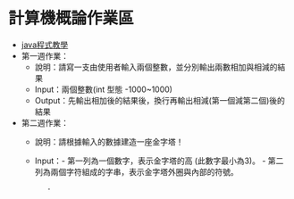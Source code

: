 # 計算機概論作業區
- [java程式教學](https://programming.im.ncnu.edu.tw/J_index.html)
- 第一週作業：
  - 說明：請寫一支由使用者輸入兩個整數，並分別輸出兩數相加與相減的結果
  - Input：兩個整數(int 型態 -1000~1000)
  - Output：先輸出相加後的結果後，換行再輸出相減(第一個減第二個)後的結果
- 第二週作業：
  - 說明：請根據輸入的數據建造一座金字塔！
  - Input：- 第一列為一個數字，表示金字塔的高 (此數字最小為3)。
           - 第二列為兩個字符組成的字串，表示金字塔外圈與內部的符號。



           -

